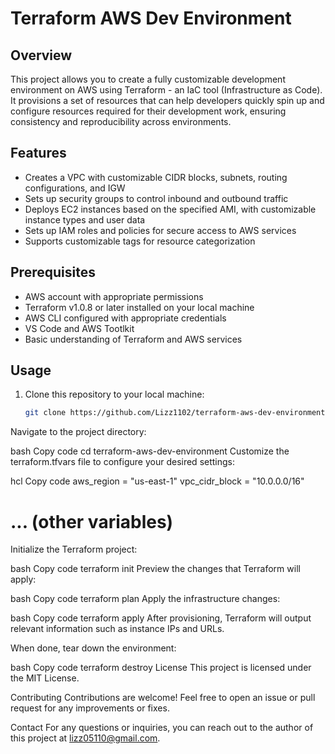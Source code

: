 # Terraform AWS Dev Environment

## Overview

This project allows you to create a fully customizable development environment on AWS using Terraform - an IaC tool (Infrastructure as Code). It provisions a set of resources that can help developers quickly spin up and configure resources required for their development work, ensuring consistency and reproducibility across environments.

## Features

- Creates a VPC with customizable CIDR blocks, subnets, routing configurations, and IGW
- Sets up security groups to control inbound and outbound traffic
- Deploys EC2 instances based on the specified AMI, with customizable instance types and user data
- Sets up IAM roles and policies for secure access to AWS services
- Supports customizable tags for resource categorization

## Prerequisites

- AWS account with appropriate permissions
- Terraform v1.0.8 or later installed on your local machine
- AWS CLI configured with appropriate credentials
- VS Code and AWS Tootlkit  
- Basic understanding of Terraform and AWS services

## Usage

1. Clone this repository to your local machine:

   ```bash
   git clone https://github.com/Lizz1102/terraform-aws-dev-environment.git
Navigate to the project directory:

bash
Copy code
cd terraform-aws-dev-environment
Customize the terraform.tfvars file to configure your desired settings:

hcl
Copy code
aws_region = "us-east-1"
vpc_cidr_block = "10.0.0.0/16"
# ... (other variables)
Initialize the Terraform project:

bash
Copy code
terraform init
Preview the changes that Terraform will apply:

bash
Copy code
terraform plan
Apply the infrastructure changes:

bash
Copy code
terraform apply
After provisioning, Terraform will output relevant information such as instance IPs and URLs.

When done, tear down the environment:

bash
Copy code
terraform destroy
License
This project is licensed under the MIT License.

Contributing
Contributions are welcome! Feel free to open an issue or pull request for any improvements or fixes.

Contact
For any questions or inquiries, you can reach out to the author of this project at lizz05110@gmail.com.

